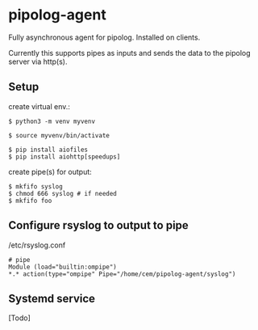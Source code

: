 # pipolog-agent

Fully asynchronous agent for pipolog. Installed on clients.

Currently this supports pipes as inputs and sends the data to
the pipolog server via http(s).

## Setup

create virtual env.:

    $ python3 -m venv myvenv

    $ source myvenv/bin/activate

    $ pip install aiofiles
    $ pip install aiohttp[speedups]

create pipe(s) for output:

    $ mkfifo syslog
    $ chmod 666 syslog # if needed
    $ mkfifo foo

## Configure rsyslog to output to pipe

/etc/rsyslog.conf

    # pipe
    Module (load="builtin:ompipe")
    *.* action(type="ompipe" Pipe="/home/cem/pipolog-agent/syslog")

## Systemd service

[Todo]
